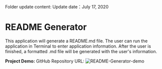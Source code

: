 Folder update content:
Update date：July 17, 2020


# README Generator

This application will generate a README.md file. 
The user can run the application in Terminal to enter application information. 
After the user is finished, a formatted .md file will be generated with the user's information. 

__Project Demo:__
GitHub Repository URL:
![README-Generator-demo](README_Generator.gif)